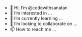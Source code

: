 - 👋 Hi, I’m @codewithsanatan
- 👀 I’m interested in ...
- 🌱 I’m currently learning ...
- 💞️ I’m looking to collaborate on ...
- 📫 How to reach me ...

<!---
codewithsanatan/codewithsanatan is a ✨ special ✨ repository because its `README.md` (this file) appears on your GitHub profile.
You can click the Preview link to take a look at your changes.
--->
